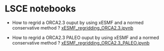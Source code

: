 # LSCE notebooks

* How to regrid a ORCA2.3 ouput by using xESMF and a normed conservative method ?
[xESMF_regridding_ORCA2.3.ipynb](https://github.com/PBrockmann/LSCE_notebooks/blob/main/xESMF_regridding_ORCA2.3.ipynb)
 
* How to regrid a ORCA2.3 PALEO ouput by using xESMF and a normed conservative method ?
[xESMF_regridding_ORCA2.3_PALEO.ipynb](https://github.com/PBrockmann/LSCE_notebooks/blob/main/xESMF_regridding_ORCA2.3_PALEO.ipynb)


